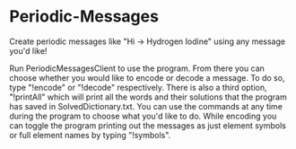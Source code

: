 # Periodic-Messages
Create periodic messages like "Hi -> Hydrogen Iodine" using any message you'd like!

Run PeriodicMessagesClient to use the program. From there you can choose whether
you would like to encode or decode a message. To do so, type "!encode" or "!decode"
respectively. There is also a third option, "!printAll" which will print all
the words and their solutions that the program has saved in SolvedDictionary.txt.
You can use the commands at any time during the program to choose what you'd like
to do. While encoding you can toggle the program printing out the messages as just
element symbols or full element names by typing "!symbols".
